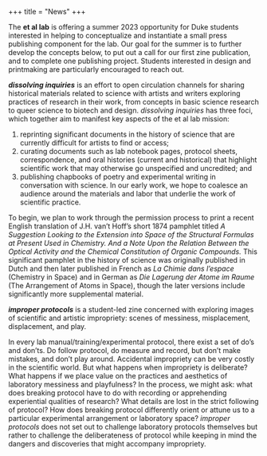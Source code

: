 +++
title = "News"
+++

The **et al lab** is offering a summer 2023 opportunity for Duke students interested in helping to conceptualize and instantiate a small press publishing component for the lab. Our goal for the summer is to further develop the concepts below, to put out a call for our first zine publication, and to complete one publishing project. Students interested in design and printmaking are particularly encouraged to reach out.


***dissolving inquiries*** is an effort to open circulation channels for sharing historical materials related to science with artists and writers exploring practices of research in their work, from concepts in basic science research to queer science to biotech and design. *dissolving inquiries* has three foci, which together aim to manifest key aspects of the et al lab mission:

1. reprinting significant documents in the history of science that are currently difficult for artists to find or access; 
2. curating documents such as lab notebook pages, protocol sheets, correspondence, and oral histories (current and historical) that highlight scientific work that may otherwise go unspecified and uncredited; and 
3. publishing chapbooks of poetry and experimental writing in conversation with science. In our early work, we hope to coalesce an audience around the materials and labor that underlie the work of scientific practice. 

To begin, we plan to work through the permission process to print a recent English translation of J.H. van’t Hoff’s short 1874 pamphlet titled *A Suggestion Looking to the Extension into Space of the Structural Formulas at Present Used in Chemistry. And a Note Upon the Relation Between the Optical Activity and the Chemical Constitution of Organic Compounds.* This significant pamphlet in the history of science was originally published in Dutch and then later published in French as *La Chimie dans l’espace* (Chemistry in Space) and in German as *Die Lagerung der Atome im Raume* (The Arrangement of Atoms in Space), though the later versions include significantly more supplemental material.


***improper protocols*** is a student-led zine concerned with exploring images of scientific and artistic impropriety: scenes of messiness, misplacement, displacement, and play.

In every lab manual/training/experimental protocol, there exist a set of do’s and don’ts. Do follow protocol, do measure and record, but don’t make mistakes, and don’t play around. Accidental impropriety can be very costly in the scientific world. But what happens when impropriety is deliberate? What happens if we place value on the practices and aesthetics of laboratory messiness and playfulness? In the process, we might ask: what does breaking protocol have to do with recording or apprehending experiential qualities of research? What details are lost in the strict following of protocol? How does breaking protocol differently orient or attune us to a particular experimental arrangement or laboratory space? *improper protocols* does not set out to challenge laboratory protocols themselves but rather to challenge the deliberateness of protocol while keeping in mind the dangers and discoveries that might accompany impropriety.
